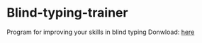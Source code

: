 # Blind-typing-trainer
Program for improving your skills in blind typing 
Donwload: [here](https://github.com/kimpors/Blind-typing-trainer/releases)
